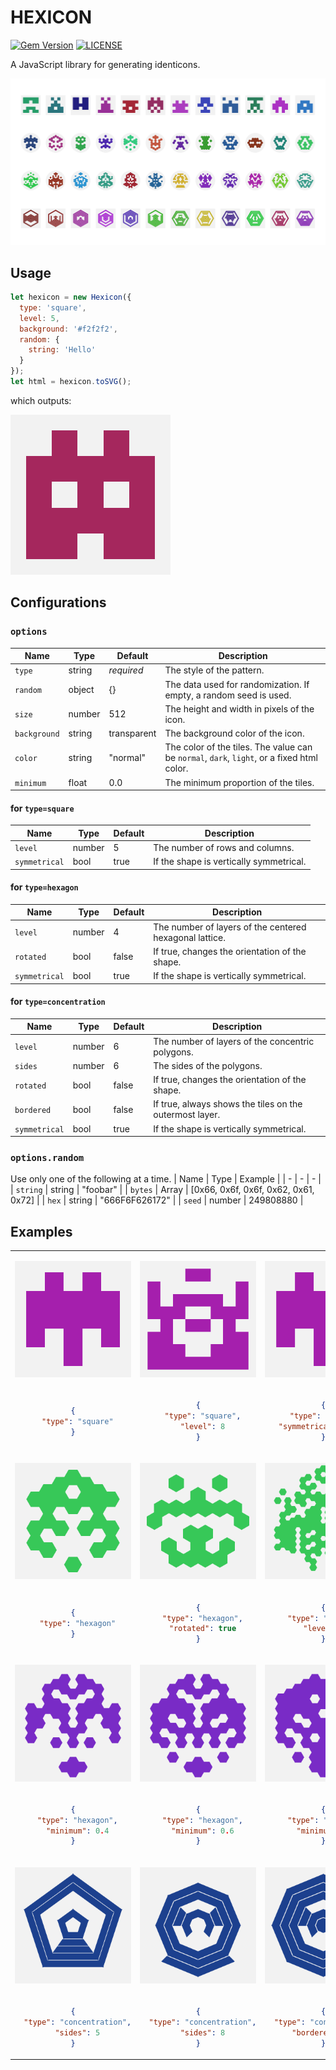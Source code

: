 # HEXICON
[![Gem Version](https://img.shields.io/npm/v/hexicon?style=flat)](https://www.npmjs.com/package/hexicon)
[![LICENSE](https://img.shields.io/github/license/fortelle/hexicon?style=flat)](https://github.com/fortelle/hexicon/blob/master/LICENSE.txt)

A JavaScript library for generating identicons.

![](docs/images/examples/thumbnail.png)

## Usage
``` javascript
let hexicon = new Hexicon({
  type: 'square',
  level: 5,
  background: '#f2f2f2',
  random: {
    string: 'Hello'
  }
});
let html = hexicon.toSVG();
```
which outputs:

![](docs/images/examples/hello.svg)

## Configurations
### `options`

| Name | Type | Default | Description |
| - | - | - | - |
| `type` | string | *required* | The style of the pattern. |
| `random` | object | {} | The data used for randomization. If empty, a random seed is used.  |
| `size` | number | 512 | The height and width in pixels of the icon. |
| `background` | string | transparent | The background color of the icon. |
| `color` | string | "normal" | The color of the tiles. The value can be `normal`, `dark`, `light`, or a fixed html color. |
| `minimum` | float | 0.0 | The minimum proportion of the tiles. |

#### for `type=square`
| Name | Type | Default | Description |
| - | - | - | - |
| `level` | number | 5 | The number of rows and columns. |
| `symmetrical` | bool | true | If the shape is vertically symmetrical. |

#### for `type=hexagon`
| Name | Type | Default | Description |
| - | - | - | - |
| `level` | number | 4 | The number of layers of the centered hexagonal lattice. |
| `rotated` | bool | false | If true, changes the orientation of the shape. |
| `symmetrical` | bool | true | If the shape is vertically symmetrical. |

#### for `type=concentration`
| Name | Type | Default | Description |
| - | - | - | - |
| `level` | number | 6 | The number of layers of the concentric polygons. |
| `sides` | number | 6 | The sides of the polygons. |
| `rotated` | bool | false | If true, changes the orientation of the shape. |
| `bordered` | bool | false | If true, always shows the tiles on the outermost layer. |
| `symmetrical` | bool | true | If the shape is vertically symmetrical. |

### `options.random`
Use only one of the following at a time.
| Name | Type | Example |
| - | - | - |
| `string` | string | "foobar" |
| `bytes` | Array | [0x66, 0x6f, 0x6f, 0x62, 0x61, 0x72] |
| `hex` | string | "666F6F626172" |
| `seed` | number | 249808880 |

## Examples

<table style="text-align: center;">
<tbody>
<tr>
<td>

![](docs/images/examples/square_level5.svg)

</td>
<td>

![](docs/images/examples/square_level8.svg)

</td>
<td>

![](docs/images/examples/square_asymm.svg)

</td>
</tr>
<tr>
<td>

```json
{
  "type": "square"
}
```

</td>
<td>

```json
{
  "type": "square",
  "level": 8
}
```

</td>
<td>

```json
{
  "type": "square",
  "symmetrical": "false"
}
```

</td>
</tr>

<tr>
<td>

![](docs/images/examples/hexagon_level4.svg)

</td>
<td>

![](docs/images/examples/hexagon_rotated.svg)

</td>
<td>

![](docs/images/examples/hexagon_level10.svg)

</td>
</tr>
<tr>
<td>

```json
{
  "type": "hexagon"
}
```

</td>
<td>

```json
{
  "type": "hexagon",
  "rotated": true
}
```

</td>
<td>

```json
{
  "type": "hexagon",
  "level": 10
}
```

</td>
</tr>

<tr>
<td>

![](docs/images/examples/hexagon_minimum4.svg)

</td>
<td>

![](docs/images/examples/hexagon_minimum6.svg)

</td>
<td>

![](docs/images/examples/hexagon_minimum8.svg)

</td>
</tr>
<tr>
<td>

```json
{
  "type": "hexagon",
  "minimum": 0.4
}
```

</td>
<td>

```json
{
  "type": "hexagon",
  "minimum": 0.6
}
```

</td>
<td>

```json
{
  "type": "hexagon",
  "minimum": 0.8
}
```

</td>
</tr>

<tr>
<td>

![](docs/images/examples/concentration_sides5.svg)

</td>
<td>

![](docs/images/examples/concentration_sides8.svg)

</td>
<td>

![](docs/images/examples/concentration_bordered.svg)

</td>
</tr>
<tr>
<td>

```json
{
  "type": "concentration",
  "sides": 5
}
```

</td>
<td>

```json
{
  "type": "concentration",
  "sides": 8
}
```

</td>
<td>

```json
{
  "type": "concentration",
  "bordered": true
}
```

</td>
</tr>
</tbody>
</table>
